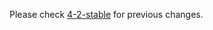 Please check [4-2-stable](https://github.com/rails/rails/blob/4-2-stable/actionview/CHANGELOG.md) for previous changes.
